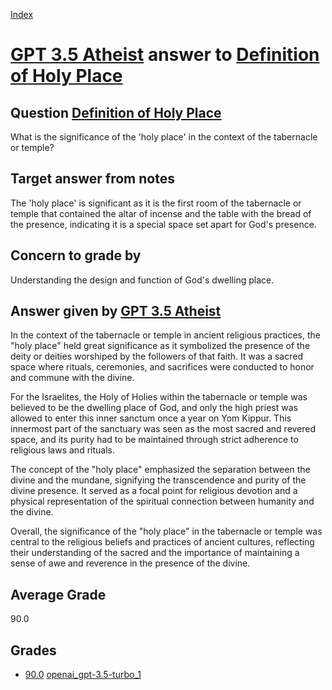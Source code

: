 
[Index](../../../index.md)
# [GPT 3.5 Atheist](../../answering_models/GPT_3.5_Atheist.md) answer to [Definition of Holy Place](../../questions/Definition_of_Holy_Place.md)

## Question [Definition of Holy Place](../../questions/Definition_of_Holy_Place.md)
What is the significance of the 'holy place' in the context of the tabernacle or temple?

## Target answer from notes
The 'holy place' is significant as it is the first room of the tabernacle or temple that contained the altar of incense and the table with the bread of the presence, indicating it is a special space set apart for God's presence.

## Concern to grade by
Understanding the design and function of God's dwelling place.

## Answer given by [GPT 3.5 Atheist](../../answering_models/GPT_3.5_Atheist.md)
In the context of the tabernacle or temple in ancient religious practices, the "holy place" held great significance as it symbolized the presence of the deity or deities worshiped by the followers of that faith. It was a sacred space where rituals, ceremonies, and sacrifices were conducted to honor and commune with the divine.

For the Israelites, the Holy of Holies within the tabernacle or temple was believed to be the dwelling place of God, and only the high priest was allowed to enter this inner sanctum once a year on Yom Kippur. This innermost part of the sanctuary was seen as the most sacred and revered space, and its purity had to be maintained through strict adherence to religious laws and rituals.

The concept of the "holy place" emphasized the separation between the divine and the mundane, signifying the transcendence and purity of the divine presence. It served as a focal point for religious devotion and a physical representation of the spiritual connection between humanity and the divine.

Overall, the significance of the "holy place" in the tabernacle or temple was central to the religious beliefs and practices of ancient cultures, reflecting their understanding of the sacred and the importance of maintaining a sense of awe and reverence in the presence of the divine.

## Average Grade
90.0

## Grades
 * [90.0](./Definition_of_Holy_Place_grades/openai_gpt-3.5-turbo_1.md) [openai_gpt-3.5-turbo_1](../../grading_models/openai_gpt-3.5-turbo_1.md)
